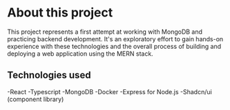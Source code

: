 
# About this project
This project represents a first attempt at working with MongoDB and practicing backend development. It's an exploratory effort to gain hands-on experience with these technologies and the overall process of building and deploying a web application using the MERN stack.

## Technologies used

-React
-Typescript
-MongoDB
-Docker
-Express for Node.js
-Shadcn/ui (component library)
